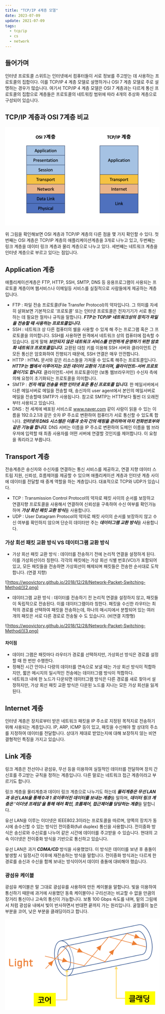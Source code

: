 ```yaml
---
title: "TCP/IP 4계층 모델"
date: 2023-07-09
update: 2021-07-09
tags:
  - tcp/ip
  - cs
  - network
---
```


## 들어가며
인터넷 프로토콜 스위트는 인터넷에서 컴퓨터들이 서로 정보를 주고받는 데 사용하는 프로토콜의 집합이다. 이를 TCP/IP 4 계층 모델로 설명하거나 OSI 7 계층 모델로 주로 설명하는 경우가 많습니다. 여기서 TCP/IP 4 계층 모델은 OSI 7 계층과는 다르게 통신 프로토콜의 집합으로 계층들은 프로토콜의 네트워킹 범위에 따라 4개의 추상화 계층으로 구성되어 있습니다.

## TCP/IP 계층과 OSI 7계층 비교
![](1.png)

위 그림을 확인해보면 OSI 계층과 TCP/IP 계층의 다른 점을 몇 가지 확인할 수 있다. 첫 번째는 OSI 계층은 TCP/IP 계층의 애플리케이션계층을 3개로 나누고 있고, 두번째는 링크 계층을 데이터 링크 계층과 물리 계층으로 나누고 있다. 세번쨰는 네트워크 계층을 인터넷 계층으로 부르고 있다는 점입니다.

## Application 계층

애플리케이션계층은 FTP, HTTP, SSH, SMTP, DNS 등 응용프로그램이 사용되는 프로토콜 계층이며 웹서비스나 이메일등 서비스를 실질적으로 사람들에게 제공하는 계층입니다.
 
- FTP : 파일 전송 프로토콜(File Transfer Protocol)의 약자입니다. 그 의미를 자세히 살펴보면 기본적으로 '프로토콜' 또는 인터넷 프로토콜은 전자기기가 서로 통신하는 데 필요한 절차나 규칙을 말합니다. ***FTP는 TCP/IP 네트워크상의 장치가 파일을 전송할 때 사용하는 프로토콜입니다.***
- SSH : 네트워크 상 다른 컴퓨터의 쉘을 사용할 수 있게 해 주는 프로그램 혹은 그 프로토콜을 의미합니다. SSH를 사용하면 원격에서 네트워크 상의 컴퓨터에 접속할 수 있습니다. 쉽게 말해 ***보안되지 않은 네트워크 서비스를 안전하게 운영하기 위한 암호화 네트워크 프로토콜입니다.*** 교환된 대칭 키를 이용해 SSH 서버와 클라이언트 간 모든 통신은 암호화하여 진행되기 때문에, SSH 연결은 매우 안전합니다.
- HTTP : HTML 문서와 같은 리소스들을 가져올 수 있도록 해주는 프로토콜입니다. ***HTTP는 웹에서 이루어지는 모든 데이터 교환의 기초이며, 클라이언트-서버 프로토콜이기도 합니다.*** 클라이언트-서버 프로토콜이란 (보통 웹브라우저인) 수신자 측에 의해 요청이 초기화되는 프로토콜을 의미합니다. 
- SMTP : ***전자 메일 전송을 위한 인터넷 표준 통신 프로토콜 입니다.*** 한 메일서버에서 다른 메일서버로 메일을 전송할 때, 송신자의 user agent에서 본인의 메일서버로 메일을 전송할때 SMTP가 사용됩니다. 참고로 SMTP는 HTTP보다 훨씬 더 오래전부터 사용되고 있습니다.
- DNS : 전 세계에 배포된 서비스로  www.naver.com 같이 사람이 읽을 수 있는 이름을 192.0.2.1과 같은 숫자 IP 주소로 변환하여 컴퓨터가 서로 통신할 수 있도록 합니다. ***인터넷의 DNS 시스템은 이름과 숫자 간의 매핑을 관리하여 마치 전화번호부와 같은 기능을 합니다.*** DNS 서버는 이름을 IP 주소로 변환하여 도메인 이름을 웹 브라우저에 입력할 때 최종 사용자를 어떤 서버에 연결할 것인지를 제어합니다. 이 요청을 쿼리라고 부릅니다.

## Transport 계층

전송계층은 송신자와 수신자를 연결하는 통신 서비스를 제공하고, 연결 지향 데이터 스트림 지원, 신뢰성, 흐름제어를 제공할 수 있으며 애플리케이션 계층과 인터넷 계층 사이에 데이터를 전달할 때 중계 역할을 하는 계층입니다. 대표적으로 TCP와 UDP가 있습니다.

- TCP : Transmission Control Protocol의 약자로 패킷 사이의 순서를 보장하고 연결지향 프로토콜을 사용해서 연결하여 신뢰성을 구축하여 수신 여부를 확인가능하며 ***가상 회선 패킷 교환 방식***을 사용합니다.
- UDP : User Datagram Protocol의 약자로 패킷 사이의 순서를 보장하지 않고 수신 여부를 확인하지 않으며 단순히 데이터만 주는 ***데이터그램 교환 방식***을 사용합니다.

### 가상 회선 패킷 교환 방식 VS 데이터그램 교환 방식

- 가상 회선 패킷 교환 방식 : 데이터를 전송하기 전에 논리적 연결을 설정하게 된다. 이를 가상회선이라 칭한다. 각각의 패킷에는 가상 회선 식별 번호(VCI)가 포함되어 있고, 모든 패킷들을 전송하면 가상회선이 해제되며 패킷들은 전송한 순서대로 도착합니다. (연결 지향)

![https://woovictory.github.io/2018/12/28/Network-Packet-Switching-Method/](2.png)

- 데이터그램 교환 방식 : 데이터를 전송하기 전 논리적 연결을 설정하지 않고, 패킷들이 독립적으로 전송된다. 이를 데이터그램이라 칭한다. 패킷을 수신한 라우터는 최적의 경로를 선택하여 패킷을 전송하는데, 하나의 매시지에서 분할되어 있는 여러 개의 패킷은 서로 다른 경로로 전송될 수 도 있습니다. (비연결 지향형)

![https://woovictory.github.io/2018/12/28/Network-Packet-Switching-Method/](3.png)

#### 차이점 

- 데이터 그램은 패킷마다 라우터가 경로를 선택하지만, 가상회선 방식은 경로를 설정할 때 한 번만 수행한다.
- 정해진 시간 안이나 다량의 데이터를 연속으로 보낼 때는 가상 회선 방식이 적합하지만, 짧은 메시지의 일시적인 전송에는 데이터그램 방식이 적합하다.
- 네트워크 내에 한 노드가 다운되면 데이터그램 방식은 다른 경로를 새로 찾아서 설정하지만, 가상 회선 패킷 교환 방식은 다운된 노드를 지나는 모든 가상 회선을 잃게 된다.

## Internet 계층

인터넷 계층은 장치로부터 받은 네트워크 패킷을 IP 주소로 지정된 목적지로 전송하기 위해 사용되는 계층입니다. IP, ARP, ICMP 등이 있고, 패킷을 수신해야 할 상대의 주소를 지정하여 데이터를 전달합니다. 상대가 제대로 받았는지에 대해 보장하지 않는 비연결형적인 특징을 가지고 있습니다.

## Link 계층

링크 계층은 전선이나 광섬유, 무선 등을 이용하여 실질적인 데이터를 전달하며 장치 간 신호를 주고받는 규칙을 정하는 계층입니다. 다른 말로는 네트워크 접근 계층이라고 부르기도 합니다.

링크 계층을 물리계층과 데이터 링크 계층으로 나누기도 하는데 ***물리계층은 무선 LAN과 유선 LAN을 통해 0과 1 로이루어진 데이터를 보내는 계층***을 말하며, ***데이터 링크 계층은 '이더넷 프레임'을 통해 에러 확인, 흐름제어, 접근제어를 당당하는 계층***을 말합니다.

유선 LAN을 이루는 이더넷은 IEEE802.3이라는 프로토콜을 따르며, 양쪽의 장치가 동시에 송수신할 수 있는  방식인 전이중화(full duplex) 통신을 사용합니다. 전이중화 방식은 송신로와 수신로를 나누어 같은 시간에 데이터를 주고받을 수 있습니다. 현대의 고속 이더넷은 전이중화 방식을 기반으로 통신하고 있습니다.

유선 LAN은 과거 ***CDMA/CD*** 방식을 사용했었다. 이 방식은 데이터를 보낸 후 충돌이 발생할 시 일정시간 이후에 재전송하는 방식을 말합니다. 전이중화 방식과는 다르게 한경로를 송신과 수신을 함께 보내는 방식이어서 데이터 충돌에 대비해야 했습니다.

### 광섬유 케이블

광섬유 케이블은 말 그대로 광섬유를 사용하여 만든 케이블을 말합니다. 빛을 이용하여 통신하기 때문에 과거에 사용했던 동축 케이블이나 구리선과는 비교할 수 없을 만큼의 장거리 통신이나 고속의 통신이 가능합니다. 보통 100 Gbps 속도를 내며, 밑의 그림에서 처럼 광섬유 내에서 빛이 반사하면서 반대편 끝까지 가는 원리입니다. 굴절률이 높은 부분을 코어, 낮은 부분을 클래딩이라고 합니다.

![광섬유 내부에서의 빛의 이동](4.png)

